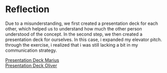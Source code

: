 # Reflection
Due to a misunderstanding, we first created a presentation deck for each other, which helped us to understand how much the other person understood of the concept. In the second step, we then created a presentation deck for ourselves. In this case, i expanded my elevator pitch. through the exercise, i realized that i was still lacking a bit in my communication strategy.

[Presentation Deck Marius](https://drive.google.com/file/d/1I7w8Ph6LrbOLPzE9vlCkXm6V0wJs7l59/view?usp=sharing)
</br>
[Presentation Deck Oliver](https://drive.google.com/file/d/1e2hBHc2YVaXToXHcKEIAzWRThqTxvOZZ/view?usp=sharing)
